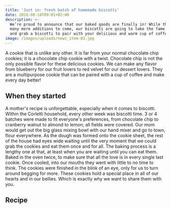 ```yaml
---
title: 'Just in: fresh batch of homemade biscotti'
date: 2018-08-18T09:01+02:00
description: >-
  We’re proud to announce that our baked goods are finally in! While there are
  many more additions to come, our biscotti are going to take the fame. Stop in
  and grab a biscotti to pair with your delicious and warm cup of coffee!
image: /images/uploads/news_item-03.jpg
---
```


A cookie that is unlike any other. It is far from your normal chocolate chip
cookies; it is a chocolate chip cookie with a twist. Chocolate chip is not the only
possible flavor for these delicious cookies. We can make any flavor from blueberry
for our fruit lovers to red velvet for our dessert lovers. They are a multipurpose
cookie that can be paired with a cup of coffee and make every day better!

## When they started

A mother's recipe is unforgettable, especially when it comes to biscotti. Within
the Corletti household, every other week was biscotti time. 3 or 4 batches were
made to fit everyone's preferences, from chocolate chip to cranberry walnut to
almond to lemon; all fields were covered. Our mom would get out the big glass mixing
bowl with our hand mixer and go to town, flour everywhere. As the dough was formed
onto the cookie sheet, the rest of the house had eyes wide waiting until the very
moment that we could grab the cookies and eat them once and for all. The baking
process is a lengthy one at that, at least when you are waiting until you can eat
them. Baked in the oven twice, to make sure that all the love is in every single
last cookie. Once cooled, into our mouths they went with little to no time to think.
The cookies were finished in the blink of an eye, only for us to turn around begging
for more. These cookies hold a special place in all of our hearts and in our bellies.
Which is exactly why we want to share them with you.

## Recipe
